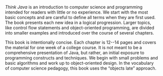 *Think Java* is an introduction to computer science and programming intended for readers with little or no experience.
We start with the most basic concepts and are careful to define all terms when they are first used.
The book presents each new idea in a logical progression.
Larger topics, like control flow statements and object-oriented programming, are divided into smaller examples and introduced over the course of several chapters.

This book is intentionally concise.
Each chapter is 12--14 pages and covers the material for one week of a college course.
It is not meant to be a comprehensive presentation of Java, but rather, an initial exposure to programming constructs and techniques.
We begin with small problems and basic algorithms and work up to object-oriented design.
In the vocabulary of computer science pedagogy, this book uses the “objects late” approach.